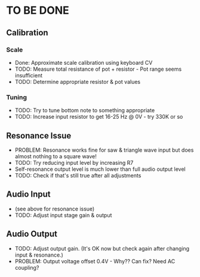 # TO BE DONE

## Calibration
### Scale
* Done: Approximate scale calibration using keyboard CV
* TODO: Measure total resistance of pot + resistor - Pot range seems insufficient
* TODO: Determine appropriate resistor & pot values
### Tuning
* TODO: Try to tune bottom note to something appropriate
* TODO: Increase input resistor to get 16-25 Hz @ 0V - try 330K or so

## Resonance Issue
* PROBLEM: Resonance works fine for saw & triangle wave input but does almost nothing to a square wave!
* TODO: Try reducing input level by increasing R7
* Self-resonance output level is much lower than full audio output level
* TODO: Check if that's still true after all adjustments

## Audio Input
* (see above for resonance issue)
* TODO: Adjust input stage gain & output

## Audio Output
* TODO: Adjust output gain. (It's OK now but check again after changing input & resonance.)
* PROBLEM: Output voltage offset 0.4V - Why?? Can fix? Need AC coupling?

